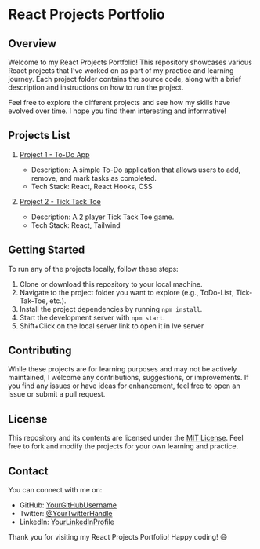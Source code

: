 # React Projects Portfolio



## Overview

Welcome to my React Projects Portfolio! This repository showcases various React projects that I've worked on as part of my practice and learning journey. Each project folder contains the source code, along with a brief description and instructions on how to run the project.

Feel free to explore the different projects and see how my skills have evolved over time. I hope you find them interesting and informative!

## Projects List

1. [Project 1 - To-Do App](./ToDo-List)
   - Description: A simple To-Do application that allows users to add, remove, and mark tasks as completed.
   - Tech Stack: React, React Hooks, CSS
   

2. [Project 2 - Tick Tack Toe](./Tick-Tak-Toe)
   - Description: A 2 player Tick Tack Toe game. 
   - Tech Stack: React, Tailwind


## Getting Started

To run any of the projects locally, follow these steps:

1. Clone or download this repository to your local machine.
2. Navigate to the project folder you want to explore (e.g., ToDo-List, Tick-Tak-Toe, etc.).
3. Install the project dependencies by running `npm install`.
4. Start the development server with `npm start`.
5. Shift+Click on the local server link to open it in lve server

## Contributing

While these projects are for learning purposes and may not be actively maintained, I welcome any contributions, suggestions, or improvements. If you find any issues or have ideas for enhancement, feel free to open an issue or submit a pull request.

## License

This repository and its contents are licensed under the [MIT License](LICENSE). Feel free to fork and modify the projects for your own learning and practice.

## Contact

You can connect with me on:

- GitHub: [YourGitHubUsername](https://github.com/mardan-shah)
- Twitter: [@YourTwitterHandle](https://twitter.com/alimardanshaaa)
- LinkedIn: [YourLinkedInProfile](https://www.linkedin.com/in/ali-mardan-187034246/)

Thank you for visiting my React Projects Portfolio! Happy coding! 😄
